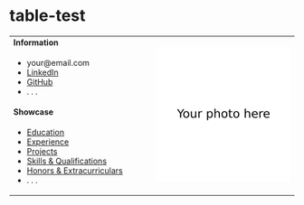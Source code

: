 # table-test

<table>
  <tbody>
    <tr>
      <td><b>Information</b></td>
      <td width="50%" rowspan="4">
        <img alt="Photo" src="image.jpg" />
      </td>
    </tr>
    <tr>
      <td>
        <ul>
          <li>your@email.com</li>
          <li><a href="https://www.linkedin.com">LinkedIn</a></li>
          <li><a href="https://github.com">GitHub</a></li>
          <li>. . .</li>
        </ul>
      </td>
    </tr>
    <tr><td><b>Showcase</b></td></tr>
    <tr>
      <td width="50%">
        <ul>
          <li><a href="./Pages/education.md">Education</a></li>
          <li><a href="./Pages/experience.md">Experience</a></li>
          <li><a href="./Pages/projects.md">Projects</a></li>
          <li><a href="./Pages/qualifications.md">Skills & Qualifications</a></li>
          <li><a href="./Pages/extracurriculars.md">Honors & Extracurriculars</a></li>
          <li>. . .</li>
        </ul>
      </td>
    </tr>
  </tbody>
</table>
